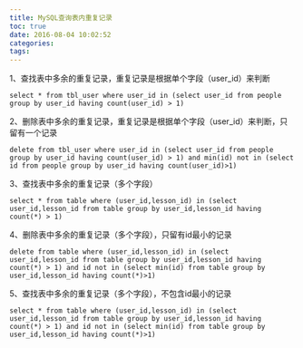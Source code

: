 ```yaml
---
title: MySQL查询表内重复记录
toc: true
date: 2016-08-04 10:02:52
categories:
tags:
---
```


1、查找表中多余的重复记录，重复记录是根据单个字段（user_id）来判断

```
select * from tbl_user where user_id in (select user_id from people group by user_id having count(user_id) > 1)
```

2、删除表中多余的重复记录，重复记录是根据单个字段（user_id）来判断，只留有一个记录

```
delete from tbl_user where user_id in (select user_id from people group by user_id having count(user_id) > 1) and min(id) not in (select id from people group by user_id having count(user_id)>1)
```
3、查找表中多余的重复记录（多个字段）

```
select * from table where (user_id,lesson_id) in (select user_id,lesson_id from table group by user_id,lesson_id having count(*) > 1)
```

4、删除表中多余的重复记录（多个字段），只留有id最小的记录

```
delete from table where (user_id,lesson_id) in (select user_id,lesson_id from table group by user_id,lesson_id having count(*) > 1) and id not in (select min(id) from table group by user_id,lesson_id having count(*)>1)
```
5、查找表中多余的重复记录（多个字段），不包含id最小的记录

```
select * from table where (user_id,lesson_id) in (select user_id,lesson_id from table group by user_id,lesson_id having count(*) > 1) and id not in (select min(id) from table group by user_id,lesson_id having count(*)>1)
```